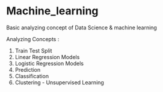 # Machine_learning
Basic analyzing concept of Data Science & machine learning

Analyzing Concepts :
1) Train Test Split
2) Linear Regression Models
3) Logistic Regression Models
4) Prediction
5) Classification
6) Clustering - Unsupervised Learning
